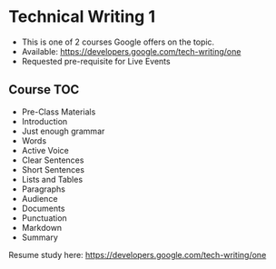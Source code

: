 # Technical Writing 1
* This is one of 2 courses Google offers on the topic. 
* Available: https://developers.google.com/tech-writing/one 
* Requested pre-requisite for Live Events 

## Course TOC
* Pre-Class Materials 
* Introduction 
* Just enough grammar 
* Words 
* Active Voice 
* Clear Sentences 
* Short Sentences 
* Lists and Tables 
* Paragraphs 
* Audience 
* Documents 
* Punctuation 
* Markdown 
* Summary 

Resume study here: https://developers.google.com/tech-writing/one 